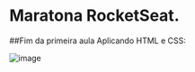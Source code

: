 # Maratona RocketSeat.

##Fim da primeira aula
Aplicando HTML e CSS:

![image](https://user-images.githubusercontent.com/69824782/107450233-a7e8a080-6b23-11eb-9d9e-9cb5fdf85676.png)
